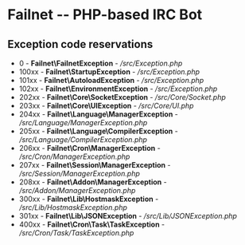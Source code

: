 # Failnet -- PHP-based IRC Bot

## Exception code reservations

* 0 - **Failnet\FailnetException** - */src/Exception.php*
* 100xx - **Failnet\StartupException** - */src/Exception.php*
* 101xx - **Failnet\AutoloadException** - */src/Exception.php*
* 102xx - **Failnet\EnvironmentException** - */src/Exception.php*
* 202xx - **Failnet\Core\SocketException** - */src/Core/Socket.php*
* 203xx - **Failnet\Core\UIException** - */src/Core/UI.php*
* 204xx - **Failnet\Language\ManagerException** - */src/Language/ManagerException.php*
* 205xx - **Failnet\Language\CompilerException** - */src/Language/CompilerException.php*
* 206xx - **Failnet\Cron\ManagerException** - */src/Cron/ManagerException.php*
* 207xx - **Failnet\Session\ManagerException** - */src/Session/ManagerException.php*
* 208xx - **Failnet\Addon\ManagerException** - */src/Addon/ManagerException.php*
* 300xx - **Failnet\Lib\HostmaskException** - */src/Lib/HostmaskException.php*
* 301xx - **Failnet\Lib\JSONException** - */src/Lib/JSONException.php*
* 400xx - **Failnet\Cron\Task\TaskException** - */src/Cron/Task/TaskException.php*
